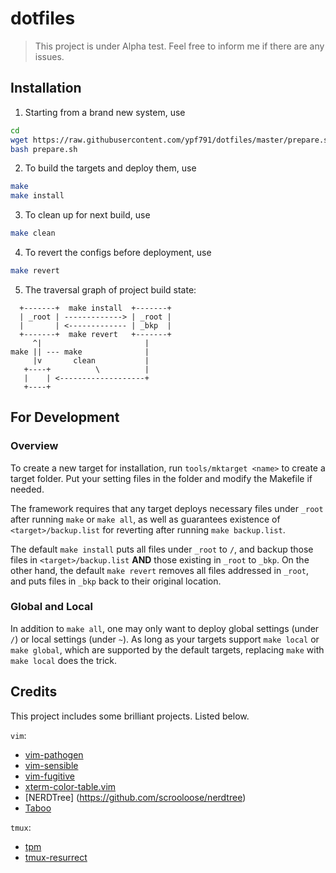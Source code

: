 # dotfiles

> This project is under Alpha test. Feel free to inform me if there are any issues.

## Installation

1. Starting from a brand new system, use
```bash
cd
wget https://raw.githubusercontent.com/ypf791/dotfiles/master/prepare.sh -O ~/prepare.sh
bash prepare.sh
```
2. To build the targets and deploy them, use
```bash
make
make install
```
3. To clean up for next build, use
```bash
make clean
```
4. To revert the configs before deployment, use
```bash
make revert
```
5. The traversal graph of project build state:
```
  +-------+  make install  +-------+
  | _root | -------------> | _root |
  |       | <------------- | _bkp  |
  +-------+  make revert   +-------+
     ^|                       |
make || --- make              |
     |v       clean           |
   +----+          \          |
   |    | <-------------------+
   +----+
```

## For Development

### Overview

To create a new target for installation, 
run `tools/mktarget <name>` to create a target folder. 
Put your setting files in the folder and modify the Makefile if needed.

The framework requires that any target deploys necessary files under `_root` after running `make` or `make all`, 
as well as guarantees existence of `<target>/backup.list` for reverting after running `make backup.list`. 

The default `make install` puts all files under `_root` to `/`, 
and backup those files in `<target>/backup.list` **AND** those existing in `_root` to `_bkp`. 
On the other hand, the default `make revert` removes all files addressed in `_root`, 
and puts files in `_bkp` back to their original location.

### Global and Local

In addition to `make all`, 
one may only want to deploy global settings (under `/`) or local settings (under `~`).
As long as your targets support `make local` or `make global`, 
which are supported by the default targets, 
replacing `make` with `make local` does the trick.

## Credits

This project includes some brilliant projects. Listed below.

`vim`:
* [vim-pathogen](https://github.com/tpope/vim-pathogen)
* [vim-sensible](https://github.com/tpope/vim-sensible)
* [vim-fugitive](https://github.com/tpope/vim-fugitive)
* [xterm-color-table.vim](https://github.com/guns/xterm-color-table.vim)
* [NERDTree] (https://github.com/scrooloose/nerdtree)
* [Taboo](https://github.com/gcmt/taboo.vim)

`tmux`:
* [tpm](https://github.com/tmux-plugins/tpm)
* [tmux-resurrect](https://github.com/tmux-plugins/tmux-resurrect)
